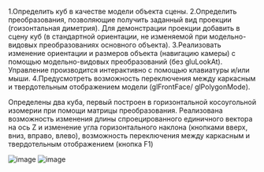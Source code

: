 1.Определить куб в качестве модели объекта сцены.
2.Определить преобразования, позволяющие получить заданный вид проекции (гоизонтальная диметрия). Для демонстрации проекции добавить в сцену куб (в стандартной
ориентации, не изменяемой при модельно-видовых преобразованиях основного объекта).
3.Реализовать изменение ориентации и размеров объекта (навигацию камеры) с помощью
модельно-видовых преобразований (без gluLookAt). Управление производится интерактивно с
помощью клавиатуры и/или мыши.
4.Предусмотреть возможность переключения между каркасным и твердотельным
отображением модели (glFrontFace/ glPolygonMode).

Определены два куба, первый построен в горизонтальной косоугольной изомерии при помощи матрицы преобразования. Реализована возможность изменения длины спроецированного единичного вектора на ось Z и изменение угла горизонтального наклона (кнопками вверх, вниз, вправо, влево), возможность переключения между каркасным и твердотельным отображением (кнопка F1)

![image](https://github.com/xendalm/Educational-tasks-BMSTU/assets/35781938/0a30f680-e0fa-4f70-985e-35f910e7b585)
![image](https://github.com/xendalm/Educational-tasks-BMSTU/assets/35781938/9eea62fc-1968-4b85-bc78-df17e658a416)
